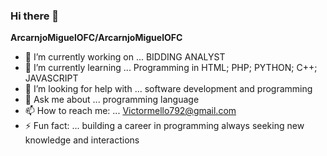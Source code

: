 ### Hi there 👋
**ArcarnjoMiguelOFC/ArcarnjoMiguelOFC**
- 🔭 I’m currently working on ... BIDDING ANALYST
- 🌱 I’m currently learning ... Programming in HTML; PHP; PYTHON; C++; JAVASCRIPT
- 🤔 I’m looking for help with ... software development and programming
- 💬 Ask me about ... programming language
- 📫 How to reach me: ... Victormello792@gmail.com 
- ⚡ Fun fact: ... building a career in programming always seeking new knowledge and interactions
